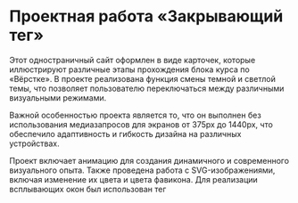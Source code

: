 # Проектная работа «Закрывающий тег»

Этот одностраничный сайт оформлен в виде карточек, которые иллюстрируют различные этапы прохождения блока курса по «Вёрстке». В проекте реализована функция смены темной и светлой темы, что позволяет пользователю переключаться между различными визуальными режимами.

Важной особенностью проекта является то, что он выполнен без использования медиазапросов для экранов от 375px до 1440px, что обеспечило адаптивность и гибкость дизайна на различных устройствах.

Проект включает анимацию для создания динамичного и современного визуального опыта. Также проведена работа с SVG-изображениями, включая изменение их цвета и цвета фавикона. Для реализации всплывающих окон был использован тег <dialog>, который обеспечивает удобное управление модальными окнами.

Особое внимание было уделено оптимизации изображений, что позволило улучшить скорость загрузки сайта и общий пользовательский опыт. Кроме того, использованы фильтры изображений для достижения визуальных эффектов, соответствующих концепции дизайна.

Этот проект является демонстрацией всех навыков и знаний, приобретённых в рамках курса по HTML и CSS от Яндекс Практикума.

## Опубликованный проект

**Посмотреть проект**: [Открыть в новой вкладке](https://mazalovalex.github.io/zakrivayuschiy-teg-f/)